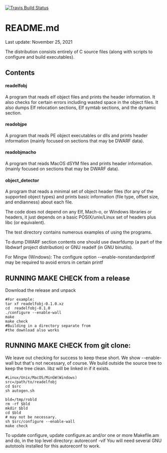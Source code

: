 [![Travis Build
Status](https://travis-ci.com/davea42/readelfobj-code.svg?branch=master)](https://travis-ci.com/github/davea42/readelfobj-code)

# README.md
Last update: November 25, 2021

The distribution consists entirely of C
source files (along with scripts
to configure and build executables).

## Contents
#### readelfobj
A program that reads elf object files and
prints the header information.  It also checks for certain
errors including wasted space in the object files.  It also
dumps Elf relocation sections, Elf symtab sections, and the
dynamic section.

#### readobjpe
A program that reads PE object executables or
dlls and prints header information 
(mainly focused on sections that may be DWARF data).

#### readobjmacho
A program that reads MacOS dSYM files and
prints header information.
(mainly focused on sections that may be DWARF data).

#### object_detector
A program that reads a minimal set of
object header files (for any of the supported object types)
and prints basic information (file type, offset size, 
and endianness) about each file.

The code does not depend on any Elf, Mach-o, or Windows
libraries or headers, it just depends on a basic
POSIX/unix/Linux set of headers plus libc (or equivalent).

The test directory contains numerous examples of
using the programs.

To dump DWARF section contents one should use dwarfdump
(a part of the libdwarf project distribution) or
GNU readelf (in GNU binutils).

For Mingw (Windows):
The configure option --enable-nonstandardprintf
may be required to avoid errors in certain printf

## RUNNING MAKE CHECK from a release

Download the release and unpack

    #For example:
    tar xf readelfobj-0.1.0.xz
    cd  readelfobj-0.1.0 
    ./configure --enable-wall
    make
    make check
    #Building in a directory separate from
    #the download also works

## RUNNING MAKE CHECK from git clone:
We leave out checking for success to keep these short.
We show --enable-wall but that's not necessary, of course.
We build outside the source tree to keep the tree clean.
libz will be linked in if it exists. 

    #Linux/Unix/MacOS/MinGW(Windows)
    src=/path/to/readelfobj
    cd $src
    sh autogen.sh

    bld=/tmp/robld 
    rm -rf $bld 
    mkdir $bld
    cd $bld
    # may not be necessary.
    sh $src/configure --enable-wall
    make check 

To update configure, update configure.ac and/or one or more
Makefile.am and do, in the top level directory:
  autoreconf -vif
You will need several GNU autotools installed for this
autoreconf to work.

